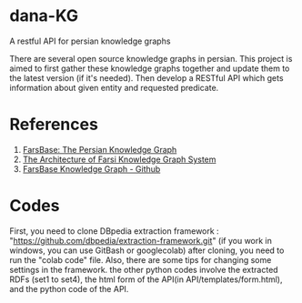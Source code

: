 # dana-KG
A restful API for persian knowledge graphs

There are several open source knowledge graphs in persian. This project is aimed to first gather these knowledge graphs together and update them to the latest version (if it's needed). Then develop a RESTful API which gets information about given entity and requested predicate.

# References
1. [FarsBase: The Persian Knowledge Graph](https://www.researchgate.net/publication/335964822_FarsBase_The_Persian_Knowledge_Graph)
2. [The Architecture of Farsi Knowledge Graph System](https://jipm.irandoc.ac.ir/article-1-4190-en.html)
3. [FarsBase Knowledge Graph - Github](https://github.com/IUST-DMLab/farsbase-kg)


# Codes
First, you need to clone DBpedia extraction framework : "https://github.com/dbpedia/extraction-framework.git" (if you work in windows, you can use GitBash or googlecolab) after cloning, you need to run the "colab code" file. Also, there are some tips for changing some settings in the framework. the other python codes involve the extracted RDFs (set1 to set4), the html form of the API(in API/templates/form.html), and the python code of the API.
